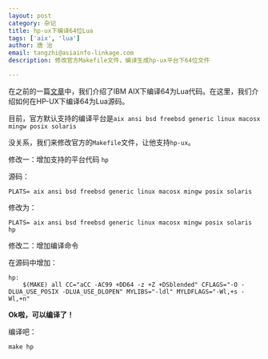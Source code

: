 ```yaml
---
layout: post
category: 杂记
title: hp-ux下编译64位Lua
tags: ['aix', 'lua']
author: 唐 治
email: tangzhi@asiainfo-linkage.com
description: 修改官方Makefile文件，编译生成hp-ux平台下64位文件

---
```


在之前的一篇[文章](../../06/20/aix-64-lua.html)中，我们介绍了IBM AIX下编译64为Lua代码。在这里，我们介绍如何在HP-UX下编译64为Lua源码。


目前，官方默认支持的编译平台是`aix ansi bsd freebsd generic linux macosx mingw posix solaris`

没关系，我们来修改官方的`Makefile`文件，让他支持`hp-ux`。

修改一：增加支持的平台代码 `hp`

源码：
    
    PLATS= aix ansi bsd freebsd generic linux macosx mingw posix solaris
    
修改为：

    PLATS= aix ansi bsd freebsd generic linux macosx mingw posix solaris hp
    
修改二：增加编译命令

在源码中增加：

    hp:
    	$(MAKE) all CC="aCC -AC99 +DD64 -z +Z +DSblended" CFLAGS="-O -DLUA_USE_POSIX -DLUA_USE_DLOPEN" MYLIBS="-ldl" MYLDFLAGS="-Wl,+s -Wl,+n"
    	
**Ok啦，可以编译了！**

编译吧：

	make hp